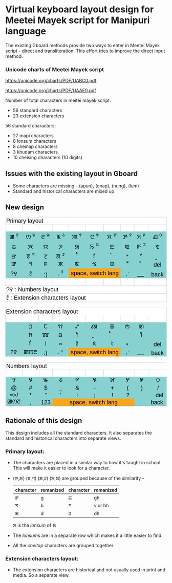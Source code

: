 # Virtual keyboard layout design for Meetei Mayek script for Manipuri language

The existing Gboard methods provide two ways to enter in Meetei Mayek script - direct and transliteration. This effort tries to improve the direct input method.

### Unicode charts of Meetei Mayek script

https://unicode.org/charts/PDF/UABC0.pdf

https://unicode.org/charts/PDF/UAAE0.pdf

Number of total characters in meitei mayek script:
* 56 standard characters
* 23 extension characters

56 standard characters:
* 27 mapi characters
* 8 lonsum characters
* 8 cheinap characters
* 3 khudam characters
* 10 cheising characters (10 digits)

## Issues with the existing layout in Gboard
* Some characters are missing - (apun), (onap), (nung), (lum)
* Standard and historical characters are mixed up

## New design

![Primary layout](https://raw.githubusercontent.com/heisantosh/mni-android-keyboard-design/master/primary_layout.png)

![Extensions layout](https://raw.githubusercontent.com/heisantosh/mni-android-keyboard-design/master/extensions_layout.png)

![Numbers layout](https://raw.githubusercontent.com/heisantosh/mni-android-keyboard-design/master/numbers_layout.png)

## Rationale of this design

This design includes all the standard characters. It also separates the standard and historical characters into separate views.

### Primary layout:
* The characters are placed in a similar way to how it's taught in school. This will make it easier to look for a character. 
* (ꯒ,ꯘ) (ꯕ,ꯚ) (ꯗ,ꯙ) (ꯏ,ꯢ) are grouped because of the similarity -

    |character|romanized|character|romanized|
    |--|--|--|--|
    |ꯒ|g|ꯘ|gh|
    |ꯕ|b|ꯚ|v or bh|
    |ꯗ|d|ꯙ|dh|
    ꯢ is the <em>lonsum</em> of ꯏ
* The <em>lonsum</em>s are in a separate row which makes it a little easier to find.
* All the <em>cheitap</em> characters are grouped together.

### Extension characters layout:
* The extension characters are historical and not usually used in print and media. So a separate view.
